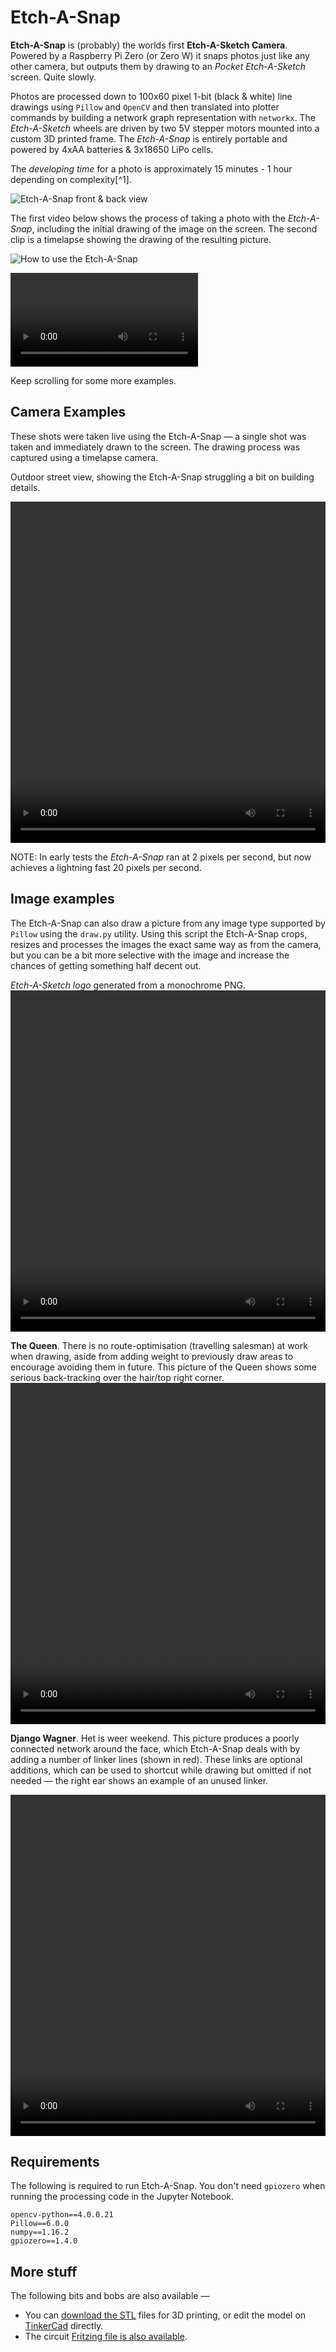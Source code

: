 # Etch-A-Snap

**Etch-A-Snap** is (probably) the worlds first **Etch-A-Sketch Camera**. Powered by a Raspberry Pi Zero (or Zero W) it snaps photos just like any other camera, but outputs them by drawing to an *Pocket Etch-A-Sketch* screen. Quite slowly.

Photos are processed down to 100x60 pixel 1-bit (black & white) line drawings using `Pillow` and `OpenCV` and then translated into plotter commands by building a network graph representation with `networkx`. The *Etch-A-Sketch* wheels are driven by two 5V stepper motors mounted into a custom 3D printed frame. The *Etch-A-Snap* is entirely portable and powered by 4xAA batteries & 3x18650 LiPo cells.

The *developing time* for a photo is approximately 15 minutes - 1 hour depending on complexity[^1]. 

![Etch-A-Snap front & back view]({static}/images/projects/etchasnap/resources/etch-a-snap-front-and-back.jpg)

The first video below shows the process of taking a photo with the *Etch-A-Snap*, including the initial drawing of the image on the screen. The second clip is a timelapse showing the drawing of the resulting picture.

![How to use the Etch-A-Snap](https://imgur.com/Kqx2QLv.gif)

![Timelapse drawing the sample photo](https://imgur.com/o1HbUvc.mp4)

Keep scrolling for some more examples.

## Camera Examples

These shots were taken live using the Etch-A-Snap — a single shot was taken and immediately drawn to the screen. The drawing process was captured using a timelapse camera.

Outdoor street view, showing the Etch-A-Snap struggling a bit on building details. 

<video controls class="" style="max-width: 100%; min-height: 546px;"><source type="video/mp4" src="//imgur.com/eeu8bcH.mp4"></video>

NOTE: In early tests the *Etch-A-Snap* ran at 2 pixels per second, but now achieves a lightning fast 20 pixels per second.


## Image examples

The Etch-A-Snap can also draw a picture from any image type supported by `Pillow` using the `draw.py` utility. Using this script the Etch-A-Snap crops, resizes and processes the images the exact same way as from the camera, but you can be a bit more selective with the image and increase the chances of getting something half decent out.

*Etch-A-Sketch logo* generated from a monochrome PNG. <video controls class="" style="max-width: 100%; min-height: 546px;"><source type="video/mp4" src="//imgur.com/i0tXHtN.mp4"></video>

**The Queen**. There is no route-optimisation (travelling salesman) at work when drawing, aside from adding weight to previously draw areas to encourage avoiding them in future. This picture of the Queen shows some serious back-tracking over the hair/top right corner.
<video controls class="" style="max-width: 100%; min-height: 546px;"><source type="video/mp4" src="//imgur.com/wmu5kTd.mp4"></video>

**Django Wagner**. Het is weer weekend. This picture produces a poorly connected network around the face, which Etch-A-Snap deals with by adding a number of linker lines (shown in red). These links are optional additions, which can be used to shortcut while drawing but omitted if not needed — the right ear shows an example of an unused linker. 

<video controls class="" style="max-width: 100%; min-height: 546px;"><source type="video/mp4" src="//imgur.com/cynx4KX.mp4"></video>


## Requirements

The following is required to run Etch-A-Snap. You don't need `gpiozero` when running the processing code in the Jupyter Notebook.

    opencv-python==4.0.0.21
    Pillow==6.0.0
    numpy==1.16.2
    gpiozero==1.4.0

## More stuff

The following bits and bobs are also available — 

* You can [download the STL](http://download.mfitzp.com/etch-a-snap-3d-prints.zip) files for 3D printing, or edit the model on [TinkerCad](https://www.tinkercad.com/things/13uotDFY1AL-etch-a-snap) directly.
* The circuit [Fritzing file is also available](http://download.mfitzp.com/Etch-A-Snap.fzz).
